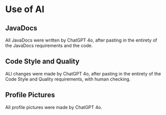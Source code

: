# Use of AI

## JavaDocs

All JavaDocs were written by ChatGPT 4o, after pasting in the entirety of the JavaDocs requirements and the code.

## Code Style and Quality

ALl changes were made by ChatGPT 4o, after pasting in the entirety of the Code Style and Quality requirements, with human checking.

## Profile Pictures

All profile pictures were made by ChatGPT 4o.




